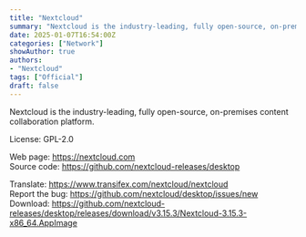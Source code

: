 ```yaml
---
title: "Nextcloud"
summary: "Nextcloud is the industry-leading, fully open-source, on-premises content collaboration platform."
date: 2025-01-07T16:54:00Z
categories: ["Network"]
showAuthor: true
authors:
- "Nextcloud"
tags: ["Official"]
draft: false
---
```


Nextcloud is the industry-leading, fully open-source, on-premises content collaboration platform.

License: GPL-2.0

Web page: <https://nextcloud.com>  
Source code: <https://github.com/nextcloud-releases/desktop>

Translate: <https://www.transifex.com/nextcloud/nextcloud>  
Report the bug: <https://github.com/nextcloud/desktop/issues/new>  
Download: <https://github.com/nextcloud-releases/desktop/releases/download/v3.15.3/Nextcloud-3.15.3-x86_64.AppImage>
